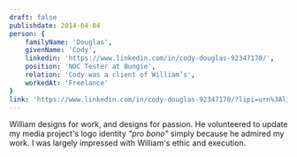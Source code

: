 ```yaml
---
draft: false
publishdate: 2014-04-04
person: {
    familyName: 'Douglas',
    givenName: 'Cody',
    linkedin: 'https://www.linkedin.com/in/cody-douglas-92347170/',
    position: 'NOC Tester at Bungie',
    relation: 'Cody was a client of William’s',
    workedAt: 'Freelance'
}
link: 'https://www.linkedin.com/in/cody-douglas-92347170/?lipi=urn%3Ali%3Apage%3Ad_flagship3_profile_view_base%3BgLKakbexQDqZ%2FziKeqQqfg%3D%3D&licu=urn%3Ali%3Acontrol%3Ad_flagship3_profile_view_base-recommendation_details_profile'
---
```


William designs for work, and designs for passion. He volunteered to update my media project's logo identity _"pro bono"_ simply because he admired my work. I was largely impressed with William's ethic and execution.